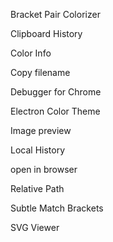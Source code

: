 Bracket Pair Colorizer

Clipboard History

Color Info

Copy filename

Debugger for Chrome

Electron Color Theme

Image preview

Local History

open in browser

Relative Path

Subtle Match Brackets

SVG Viewer



